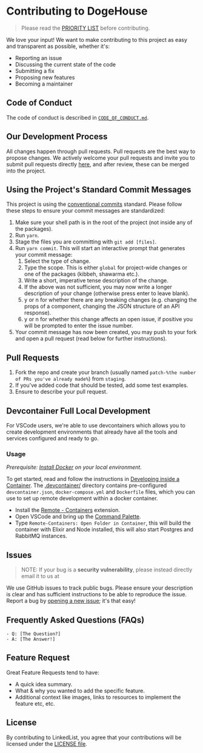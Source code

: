 # Contributing to DogeHouse
> Please read the [PRIORITY LIST](https://github.com/OtakuStanYoutube/LinkedList/issues) before contributing.

We love your input! We want to make contributing to this project as easy and transparent as possible, whether it's:
- Reporting an issue
- Discussing the current state of the code
- Submitting a fix
- Proposing new features
- Becoming a maintainer

## Code of Conduct
The code of conduct is described in [`CODE_OF_CONDUCT.md`](CODE_OF_CONDUCT.md).

## Our Development Process
All changes happen through pull requests. Pull requests are the best way to propose changes. We actively welcome your pull requests and invite you to submit pull requests directly [here](https://github.com/OtakuStanYoutube/LinkedList/pulls), and after review, these can be merged into the project.

## Using the Project's Standard Commit Messages
This project is using the [conventional commits](https://www.conventionalcommits.org/en/v1.0.0-beta.2/) standard. Please follow these steps to ensure your
commit messages are standardized:
1. Make sure your shell path is in the root of the project (not inside any of the packages).
2. Run `yarn`.
3. Stage the files you are committing with `git add [files]`.
4. Run `yarn commit`. This will start an interactive prompt that generates your commit message:
    1. Select the type of change.
    2. Type the scope. This is either `global` for project-wide changes or one of the packages (kibbeh, shawarma etc.).
    3. Write a short, imperative tense description of the change.
    4. If the above was not sufficient, you may now write a longer description of your change (otherwise press enter to leave blank).
    5. y or n for whether there are any breaking changes (e.g. changing the props of a component, changing the JSON structure of an API response).
    6. y or n for whether this change affects an open issue, if positive you will be prompted to enter the issue number.
5. Your commit message has now been created, you may push to your fork and open a pull request (read below for further instructions).

## Pull Requests
1. Fork the repo and create your branch (usually named `patch-%the number of PRs you've already made%`) from `staging`.
2. If you've added code that should be tested, add some test examples.
3. Ensure to describe your pull request.

## Devcontainer Full Local Development
For VSCode users, we're able to use devcontainers which allows you to create development environments that already have all the tools and services configured and ready to go.

### Usage

_Prerequisite: [Install Docker](https://docs.docker.com/install) on your local environment._

To get started, read and follow the instructions in [Developing inside a Container](https://code.visualstudio.com/docs/remote/containers). The [.devcontainer/](./.devcontainer) directory contains pre-configured `devcontainer.json`, `docker-compose.yml` and `Dockerfile` files, which you can use to set up remote development within a docker container.

- Install the [Remote - Containers](https://marketplace.visualstudio.com/items?itemName=ms-vscode-remote.remote-containers) extension.
- Open VSCode and bring up the [Command Palette](https://code.visualstudio.com/docs/getstarted/userinterface#_command-palette).
- Type `Remote-Containers: Open Folder in Container`, this will build the container with Elixir and Node installed, this will also start Postgres and RabbitMQ instances.

## Issues
> NOTE: If your bug is a **security vulnerability**, please instead directly email it to us at 

We use GitHub issues to track public bugs. Please ensure your description is
clear and has sufficient instructions to be able to reproduce the issue. Report a bug by <a href="https://github.com/OtakuStanYoutube/LinkedList/issues">opening a new issue</a>; it's that easy!

## Frequently Asked Questions (FAQs)
<!--- I thought it would be great to have a list of FAQs for the project to help save time for new contributors--->
    - Q: [The Question?]
    - A: [The Answer!]

## Feature Request
Great Feature Requests tend to have:

- A quick idea summary.
- What & why you wanted to add the specific feature.
- Additional context like images, links to resources to implement the feature etc, etc.

## License
By contributing to LinkedList, you agree that your contributions will be licensed
under the [LICENSE file](LICENSE.md).